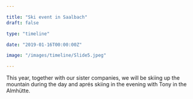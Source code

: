 ```yaml
---

title: "Ski event in Saalbach"
draft: false

type: "timeline"

date: "2019-01-16T00:00:00Z"

image: "/images/timeline/Slide5.jpeg"

---
```


This year, together with our sister companies, we will be skiing up the mountain during the day and aprés skiing in the evening with Tony in the Almhütte.
